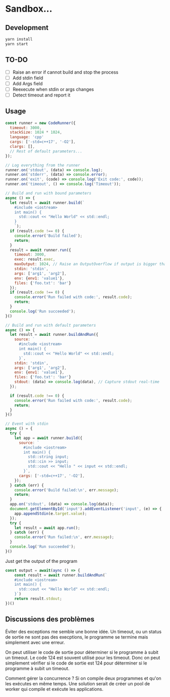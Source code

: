 # Sandbox...

## Development

```bash
yarn install
yarn start
```

## TO-DO

- [ ] Raise an error if cannot build and stop the process
- [ ] Add stdin field
- [ ] Add Args field
- [ ] Reexecute when stdin or args changes
- [ ] Detect timeout and report it

## Usage

```js
const runner = new CodeRunner({
  timeout: 3000,
  stackSize: 1024 * 1024,
  language: 'cpp'
  cargs: ['-std=c++17', '-O2'],
  clargs: [],
  // Rest of default parameters...
});

// Log everything from the runner
runner.on('stdout', (data) => console.log);
runner.on('stderr', (data) => console.error);
runner.on('exit', (code) => console.log('Exit code:', code));
runner.on('timeout', () => console.log('Timeout'));

// Build and run with bound parameters
async () => {
  let result = await runner.build(`
    #include <iostream>
    int main() {
      std::cout << "Hello World" << std::endl;
    }
    `);
  if (result.code !== 0) {
    console.error('Build failed');
    return;
  }
  result = await runner.run({
    timeout: 3000,
    exec: result.exec,
    maxOutput: 1024, // Raise an OutputOverflow if output is bigger than 1024
    stdin: 'stdin',
    args: ['arg1', 'arg2'],
    env: {env1: 'value1'},
    files: {'foo.txt': 'bar'}
  });
  if (result.code !== 0) {
    console.error('Run failed with code:', result.code);
    return;
  }
  console.log('Run succeeded');
}()

// Build and run with default parameters
async () => {
  let result = await runner.buildAndRun({
    source: `
      #include <iostream>
      int main() {
        std::cout << "Hello World" << std::endl;
      }`,
    stdin: 'stdin',
    args: ['arg1', 'arg2'],
    env: {env1: 'value1'},
    files: {'foo.txt': 'bar'}
    stdout: (data) => console.log(data), // Capture stdout real-time
  });

  if (result.code !== 0) {
    console.error('Run failed with code:', result.code);
    return;
  }
}()

// Event with stdin
async () = {
  try {
    let app = await runner.build({
      source: `
        #include <iostream>
        int main() {
          std::string input;
          std::cin >> input;
          std::cout << "Hello " << input << std::endl;
        }`,
      cargs: ['-std=c++17', '-O2'],
    });
  } catch (err) {
    console.error('Build failed:\n', err.message);
    return;
  }
  app.on('stdout', (data) => console.log(data));
  document.getElementById('input').addEventListener('input', (e) => {
    app.appendStdin(e.target.value);
  });
  try {
    let result = await app.run();
  } catch (err) {
    console.error('Run failed:\n', err.message);
  }
  console.log('Run succeeded');
}()
```
Just get the output of the program

```javascript
const output = await(aync () => {
    const result = await runner.buildAndRun(`
    #include <iostream>
    int main() {
      std::cout << "Hello World" << std::endl;
    }`)
    return result.stdout;
})()

```


## Discussions des problèmes

Éviter des exceptions me semble une bonne idée. Un timeout, ou un status de sortie ne sont pas des execptions, le programme se termine mais simplement avec une erreur.

On peut utiliser le code de sortie pour déterminer si le programme à subit un timeout. Le code 124 est souvent utilisé pour les timeout. Donc on peut simplement vérifier si le code de sortie est 124 pour déterminer si le programme à subit un timeout.

Comment gérer la concurrence ? Si on compile deux programmes et qu'on les exécutes en même temps. Une solution serait de créer un pool de worker qui compile et exécute les applications.
